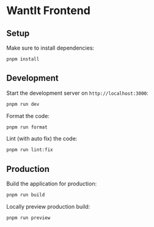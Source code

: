 # WantIt Frontend

## Setup

Make sure to install dependencies:

```bash
pnpm install
```

## Development

Start the development server on `http://localhost:3000`:

```bash
pnpm run dev
```

Format the code:

```bash
pnpm run format
```

Lint (with auto fix) the code:

```bash
pnpm run lint:fix
```

## Production

Build the application for production:

```bash
pnpm run build
```

Locally preview production build:

```bash
pnpm run preview
```
